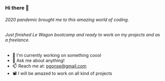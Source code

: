 ### Hi there 👋


###### 2020 pandemic brought me to this amazing world of coding. 
###### Just finished Le Wagon bootcamp and ready to work on my projects and as a freelance.


- 🔭 I'm currently working on something coool
- 🔎 Ask me about anything!
- 📫 Reach me at: pgonse@gmail.com
- 📽 I will be amazed to work on all kind of projects
